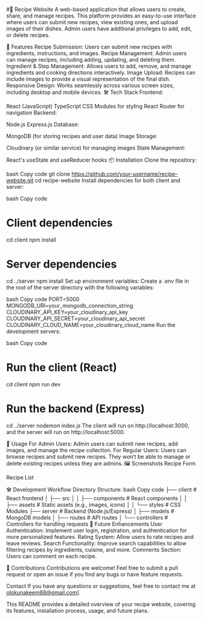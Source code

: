 #📖 Recipe Website
A web-based application that allows users to create, share, and manage recipes. This platform provides an easy-to-use interface where users can submit new recipes, view existing ones, and upload images of their dishes. Admin users have additional privileges to add, edit, or delete recipes.

🚀 Features
Recipe Submission: Users can submit new recipes with ingredients, instructions, and images.
Recipe Management: Admin users can manage recipes, including adding, updating, and deleting them.
Ingredient & Step Management: Allows users to add, remove, and manage ingredients and cooking directions interactively.
Image Upload: Recipes can include images to provide a visual representation of the final dish.
Responsive Design: Works seamlessly across various screen sizes, including desktop and mobile devices.
🛠️ Tech Stack
Frontend:

React (JavaScript)
TypeScript
CSS Modules for styling
React Router for navigation
Backend:

Node.js
Express.js
Database:

MongoDB (for storing recipes and user data)
Image Storage:

Cloudinary (or similar service) for managing images
State Management:

React's useState and useReducer hooks
📦 Installation
Clone the repository:

bash
Copy code
git clone https://github.com/your-username/recipe-website.git
cd recipe-website
Install dependencies for both client and server:

bash
Copy code
# Client dependencies
cd client
npm install

# Server dependencies
cd ../server
npm install
Set up environment variables: Create a .env file in the root of the server directory with the following variables:

bash
Copy code
PORT=5000
MONGODB_URI=your_mongodb_connection_string
CLOUDINARY_API_KEY=your_cloudinary_api_key
CLOUDINARY_API_SECRET=your_cloudinary_api_secret
CLOUDINARY_CLOUD_NAME=your_cloudinary_cloud_name
Run the development servers:

bash
Copy code
# Run the client (React)
cd client
npm run dev

# Run the backend (Express)
cd ../server
nodemon index.js
The client will run on http://localhost:3000, and the server will run on http://localhost:5000.

🔧 Usage
For Admin Users:
Admin users can submit new recipes, add images, and manage the recipe collection.
For Regular Users:
Users can browse recipes and submit new recipes. They won’t be able to manage or delete existing recipes unless they are admins.
🖼️ Screenshots
Recipe Form

Recipe List

🛠️ Development Workflow
Directory Structure:
bash
Copy code
├── client                  # React frontend
│   ├── src
│   │   ├── components      # React components
│   │   ├── assets          # Static assets (e.g., images, icons)
│   │   └── styles          # CSS Modules
├── server                  # Backend (Node.js/Express)
│   ├── models              # MongoDB models
│   ├── routes              # API routes
│   └── controllers         # Controllers for handling requests
🚧 Future Enhancements
User Authentication: Implement user login, registration, and authentication for more personalized features.
Rating System: Allow users to rate recipes and leave reviews.
Search Functionality: Improve search capabilities to allow filtering recipes by ingredients, cuisine, and more.
Comments Section: Users can comment on each recipe.

🤝 Contributions
Contributions are welcome! Feel free to submit a pull request or open an issue if you find any bugs or have feature requests.

Contact
If you have any questions or suggestions, feel free to contact me at olokunakeem88@gmail.com].

This README provides a detailed overview of your recipe website, covering its features, installation process, usage, and future plans.
